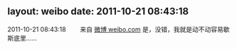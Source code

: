 layout: weibo
date: 2011-10-21 08:43:18
---
2011-10-21 08:43:18  &nbsp;&nbsp;&nbsp;&nbsp;&nbsp;&nbsp; 来自 <a href="http://weibo.com/" rel="nofollow">微博 weibo.com</a>
是，没错，我就是动不动容易歇斯底里…… ​​​
